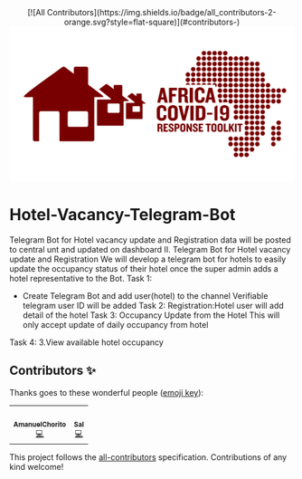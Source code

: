 <div align="center">
<!-- ALL-CONTRIBUTORS-BADGE:START - Do not remove or modify this section -->
[![All Contributors](https://img.shields.io/badge/all_contributors-2-orange.svg?style=flat-square)](#contributors-)
<!-- ALL-CONTRIBUTORS-BADGE:END -->
  <img alt="ACRT Housing Bot" src="acrt_19_housing_bot.png" width="650px">
</div>

# Hotel-Vacancy-Telegram-Bot
Telegram Bot for Hotel vacancy update and Registration data will be posted to central unt and updated on dashboard
II. Telegram Bot for Hotel vacancy update and Registration
We will develop a telegram bot for hotels to easily update the occupancy status of their hotel once the super admin adds a hotel representative to the Bot.
Task 1:  
- Create Telegram Bot and add user(hotel) to the channel
Verifiable telegram user ID will be added
Task 2: 
 Registration:Hotel user will add detail of the hotel
Task 3: Occupancy Update from the Hotel
This will only accept update of daily occupancy from hotel

Task 4: 3.View available hotel occupancy



## Contributors ✨

Thanks goes to these wonderful people ([emoji key](https://allcontributors.org/docs/en/emoji-key)):

<!-- ALL-CONTRIBUTORS-LIST:START - Do not remove or modify this section -->
<!-- prettier-ignore-start -->
<!-- markdownlint-disable -->
<table>
  <tr>
    <td align="center"><a href="https://github.com/AmanuelChorito"><img src="https://avatars0.githubusercontent.com/u/48349483?v=4" width="100px;" alt=""/><br /><sub><b>AmanuelChorito</b></sub></a><br /><a href="https://github.com/Ethiopia-COVID19/Hotel-Vacancy-Telegram-Bot/commits?author=AmanuelChorito" title="Code">💻</a></td>
    <td align="center"><a href="https://github.com/masterSal"><img src="https://avatars0.githubusercontent.com/u/56839725?v=4" width="100px;" alt=""/><br /><sub><b>Sal</b></sub></a><br /><a href="https://github.com/Ethiopia-COVID19/Hotel-Vacancy-Telegram-Bot/commits?author=masterSal" title="Code">💻</a></td>
  </tr>
</table>

<!-- markdownlint-enable -->
<!-- prettier-ignore-end -->
<!-- ALL-CONTRIBUTORS-LIST:END -->

This project follows the [all-contributors](https://github.com/all-contributors/all-contributors) specification. Contributions of any kind welcome!